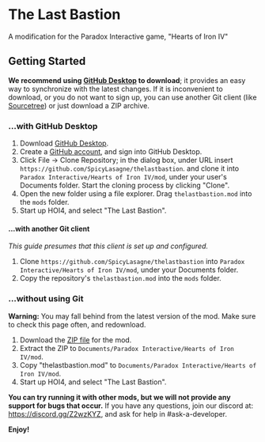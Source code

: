 # The Last Bastion
A modification for the Paradox Interactive game, "Hearts of Iron IV"

## Getting Started
**We recommend using [GitHub Desktop](https://desktop.github.com) to download**;
it provides an easy way to synchronize with the latest changes. If it is
inconvenient to download, or you do not want to sign up, you can use another
Git client (like [Sourcetree](https://www.atlassian.com/software/sourcetree)) or
just download a ZIP archive.

### ...with GitHub Desktop
1. Download [GitHub Desktop](https://desktop.github.com).
2. Create a [GitHub account](https://github.com/join), and sign into GitHub
   Desktop.
3. Click File → Clone Repository; in the dialog box, under URL insert
   `https://github.com/SpicyLasagne/thelastbastion`. and clone it into
   `Paradox Interactive/Hearts of Iron IV/mod`, under your user's Documents
   folder. Start the cloning process by clicking "Clone".
4. Open the new folder using a file explorer. Drag `thelastbastion.mod`
   into the `mods` folder.
5. Start up HOI4, and select "The Last Bastion".

#### ...with another Git client
*This guide presumes that this client is set up and configured.*

1. Clone `https://github.com/SpicyLasagne/thelastbastion` into
   `Paradox Interactive/Hearts of Iron IV/mod`, under your Documents folder.
2. Copy the repository's `thelastbastion.mod` into the `mods` folder.

### ...without using Git
**Warning:** You may fall behind from the latest version of the mod. Make sure
to check this page often, and redownload.

1. Download the [ZIP file](https://github.com/us-state-devs/US-State-Mod/archive/master.zip) for the mod.
2. Extract the ZIP to `Documents/Paradox Interactive/Hearts of Iron IV/mod`.
3. Copy "thelastbastion.mod" to `Documents/Paradox Interactive/Hearts of Iron IV/mod`.
4. Start up HOI4, and select "The Last Bastion".


**You can try running it with other mods, but we will not provide any support for bugs that occur.** If you have any
questions, join our discord at: https://discord.gg/Z2wzKYZ, and ask for help in #ask-a-developer.

**Enjoy!**
